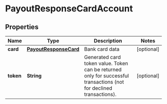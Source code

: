 
# PayoutResponseCardAccount

## Properties
Name | Type | Description | Notes
------------ | ------------- | ------------- | -------------
**card** | [**PayoutResponseCard**](PayoutResponseCard.md) | Bank card data |  [optional]
**token** | **String** | Generated card token value. Token can be returned only for successful transactions (not for declined transactions).  |  [optional]



